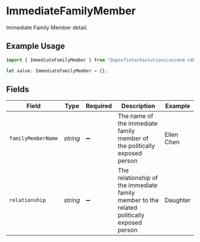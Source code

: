 # ImmediateFamilyMember

Immediate Family Member detail.

## Example Usage

```typescript
import { ImmediateFamilyMember } from "@apexfintechsolutions/ascend-sdk/models/components";

let value: ImmediateFamilyMember = {};
```

## Fields

| Field                                                                                     | Type                                                                                      | Required                                                                                  | Description                                                                               | Example                                                                                   |
| ----------------------------------------------------------------------------------------- | ----------------------------------------------------------------------------------------- | ----------------------------------------------------------------------------------------- | ----------------------------------------------------------------------------------------- | ----------------------------------------------------------------------------------------- |
| `familyMemberName`                                                                        | *string*                                                                                  | :heavy_minus_sign:                                                                        | The name of the immediate family member of the politically exposed person                 | Ellen Chen                                                                                |
| `relationship`                                                                            | *string*                                                                                  | :heavy_minus_sign:                                                                        | The relationship of the immediate family member to the related politically exposed person | Daughter                                                                                  |